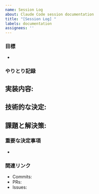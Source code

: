 ```yaml
---
name: Session Log
about: Claude Code session documentation
title: "[Session Log] "
labels: documentation
assignees: ''
---
```


### 目標
- 

### やりとり記録

実装内容:
- 

技術的な決定:
- 

課題と解決策:
- 

### 重要な決定事項
- 

### 関連リンク
- Commits: 
- PRs: 
- Issues: 